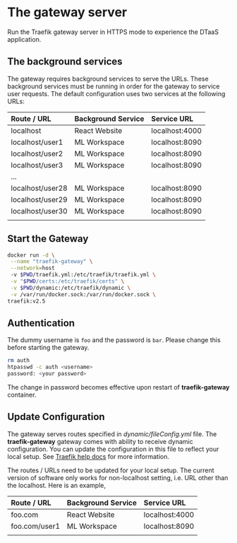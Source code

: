 # The gateway server

Run the Traefik gateway server in HTTPS mode to experience the DTaaS application.

## The background services

The gateway requires background services to serve the URLs. These background
services must be running in order for the gateway to service user requests.
The default configuration uses two services at the following URLs:

| Route / URL | Background Service | Service URL |
|:---|:---|:---|
| localhost | React Website | localhost:4000 |
| localhost/user1 | ML Workspace | localhost:8090 |
| localhost/user2 | ML Workspace | localhost:8090 |
| localhost/user3 | ML Workspace | localhost:8090 |
| ... |
| localhost/user28 | ML Workspace | localhost:8090 |
| localhost/user29 | ML Workspace | localhost:8090 |
| localhost/user30 | ML Workspace | localhost:8090 |
||

## Start the Gateway

```bash
docker run -d \
 --name "traefik-gateway" \
 --network=host 
 -v $PWD/traefik.yml:/etc/traefik/traefik.yml \
 -v "$PWD/certs:/etc/traefik/certs" \
 -v $PWD/dynamic:/etc/traefik/dynamic \
 -v /var/run/docker.sock:/var/run/docker.sock \
traefik:v2.5
```

## Authentication

The dummy username is `foo` and the password is `bar`.
Please change this before starting the gateway.

```bash
rm auth
htpasswd -c auth <username>
password: <your password>
```

The change in password becomes effective upon restart of **traefik-gateway** container.

## Update Configuration

The gateway serves routes specified in _dynamic/fileConfig.yml_ file.
The **traefik-gateway** gateway comes with ability to receive dynamic configuration.
You can update the configuration in this file to reflect your local setup.
See [Traefik help docs](https://doc.traefik.io/traefik/providers/file/)
for more information.

The routes / URLs need to be updated for your local setup. The current version of software only works for non-localhost setting, i.e. URL other than the localhost. Here is an example,

| Route / URL | Background Service | Service URL |
|:---|:---|:---|
| foo.com | React Website | localhost:4000 |
| foo.com/user1 | ML Workspace | localhost:8090 |
||
